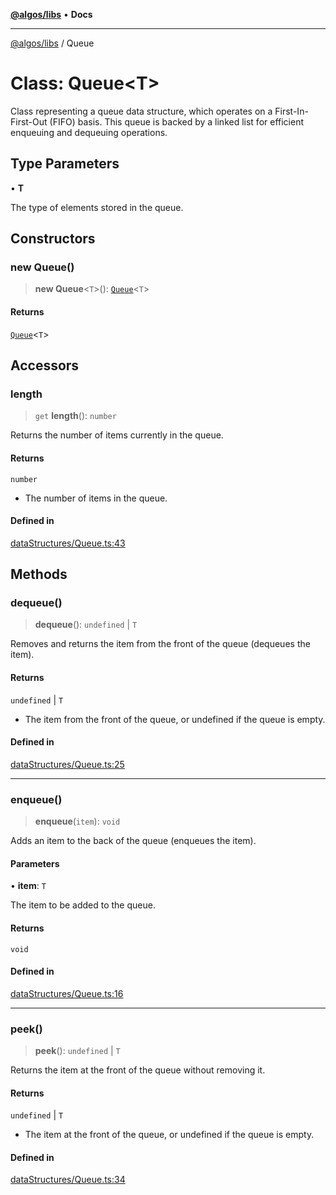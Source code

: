 [**@algos/libs**](../README.md) • **Docs**

***

[@algos/libs](../globals.md) / Queue

# Class: Queue\<T\>

Class representing a queue data structure, which operates on a First-In-First-Out (FIFO) basis.
This queue is backed by a linked list for efficient enqueuing and dequeuing operations.

## Type Parameters

• **T**

The type of elements stored in the queue.

## Constructors

### new Queue()

> **new Queue**\<`T`\>(): [`Queue`](Queue.md)\<`T`\>

#### Returns

[`Queue`](Queue.md)\<`T`\>

## Accessors

### length

> `get` **length**(): `number`

Returns the number of items currently in the queue.

#### Returns

`number`

- The number of items in the queue.

#### Defined in

[dataStructures/Queue.ts:43](https://github.com/vladbasin/algos/blob/fda865971d7b618faddb3d2c9e423105a63674ca/libs/algos/src/lib/dataStructures/Queue.ts#L43)

## Methods

### dequeue()

> **dequeue**(): `undefined` \| `T`

Removes and returns the item from the front of the queue (dequeues the item).

#### Returns

`undefined` \| `T`

- The item from the front of the queue, or undefined if the queue is empty.

#### Defined in

[dataStructures/Queue.ts:25](https://github.com/vladbasin/algos/blob/fda865971d7b618faddb3d2c9e423105a63674ca/libs/algos/src/lib/dataStructures/Queue.ts#L25)

***

### enqueue()

> **enqueue**(`item`): `void`

Adds an item to the back of the queue (enqueues the item).

#### Parameters

• **item**: `T`

The item to be added to the queue.

#### Returns

`void`

#### Defined in

[dataStructures/Queue.ts:16](https://github.com/vladbasin/algos/blob/fda865971d7b618faddb3d2c9e423105a63674ca/libs/algos/src/lib/dataStructures/Queue.ts#L16)

***

### peek()

> **peek**(): `undefined` \| `T`

Returns the item at the front of the queue without removing it.

#### Returns

`undefined` \| `T`

- The item at the front of the queue, or undefined if the queue is empty.

#### Defined in

[dataStructures/Queue.ts:34](https://github.com/vladbasin/algos/blob/fda865971d7b618faddb3d2c9e423105a63674ca/libs/algos/src/lib/dataStructures/Queue.ts#L34)
